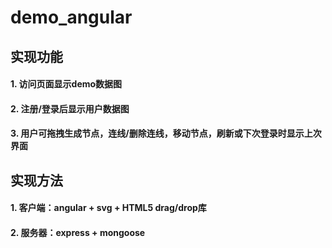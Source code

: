# demo_angular

## 实现功能

#### 1. 访问页面显示demo数据图
#### 2. 注册/登录后显示用户数据图
#### 3. 用户可拖拽生成节点，连线/删除连线，移动节点，刷新或下次登录时显示上次界面

## 实现方法

#### 1. 客户端：angular + svg + HTML5 drag/drop库
#### 2. 服务器：express + mongoose